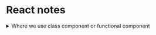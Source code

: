 # React notes
<details>
<summary>Where we use class component or functional component</summary>

<h5>React Lifecycle Methods vs Hooks</h5>
<details>
<summary>React Functional Component কোথায় ব্যবহার করব?</summary>
<br>
Functional Components মূলত সহজ এবং হালকা (lightweight)। আধুনিক React অ্যাপ্লিকেশনগুলোতে এগুলো বেশি জনপ্রিয়, ব্যবহারের ক্ষেত্র:

 - Simple UI Rendering: যখন শুধু UI দেখাতে হবে, জটিল logic বা lifecycle methods দরকার নেই।
 - Hooks ব্যবহার করতে চাইলে: Functional Component-এ useState, useEffect, useContext ইত্যাদি React Hooks ব্যবহার করা যায়।
 - Performance & Clean Code: Functional Components কম boilerplate কোড লিখতে হয়, তাই কোড পরিষ্কার এবং maintain করা সহজ।
 - Modern React Best Practice: React team-এর recommendation হলো functional component + hooks ব্যবহার করা।
</details>

<details>
<summary>React Class Component কোথায় ব্যবহার করব?</summary>
<br>
Class Components পুরনো React style, কিন্তু কিছু ক্ষেত্রে এখনও ব্যবহার হতে পারে, ব্যবহারের ক্ষেত্র:<br>
 - Legacy Projects: পুরনো প্রোজেক্ট যেখানে আগে থেকেই class component ব্যবহার হচ্ছে।
 - Lifecycle Method দরকার: যেমন <span style="color: #d93d23;"> componentDidMount() </span>, <span style="color: #d93d23;">componentDidUpdate()</span>, <span style="color: #d93d23;">componentWillUnmount()</span> ইত্যাদি। যদিও এখন hooks দিয়ে functional component-এও এই কাজ করা যায়।
 - State Management (Old Way): আগে functional component-এ state ছিল না, তাই stateful logic এর জন্য class component লাগত। এখন <span style="color: #d93d23;">useState()</span> ও <span style="color: #d93d23;">useReducer()</span> দিয়ে এই সমস্যা নেই।
</details>

# React Lifecycle Methods vs Hooks (Mapping Table)

| Class Component Lifecycle                | Functional Component Hook            | ব্যাখ্যা                                            |
| ---------------------------------------- | ------------------------------------ | --------------------------------------------------- |
| `componentDidMount()`                    | `useEffect(() => { ... }, [])`       | কম্পোনেন্ট প্রথমবার render হলে effect চালানোর জন্য। |
| `componentDidUpdate()`                   | `useEffect(() => { ... }, [deps])`   | ডিপেনডেন্সি পরিবর্তন হলে effect রান হবে।            |
| `componentWillUnmount()`                 | Cleanup function inside `useEffect`  | কম্পোনেন্ট unmount হওয়ার সময় cleanup করার জন্য।     |
| `shouldComponentUpdate()`                | `React.memo` বা `useMemo`            | unnecessary re-render আটকানোর জন্য।                 |
| `getDerivedStateFromProps()`             | `useEffect()` + state logic          | props অনুযায়ী state update করার জন্য।               |
| `componentDidCatch()` / Error Boundaries | এখনো Class Component-এ (Hooks এ নেই) | Error handling এর জন্য class component দরকার।       |
| `setState()`                             | `useState()` বা `useReducer()`       | state update করার জন্য।                             |

---

## ✅ Class Component Example

```jsx
class Example extends React.Component {
componentDidMount() {
console.log("Mounted");
}

componentWillUnmount() {
console.log("Unmounted");
}

render() {
return <h1>Hello</h1>;
}
}
```

## ✅ Functional Component Example (Same Work)

```jsx
import { useEffect } from "react";

function Example() {
useEffect(() => {
console.log("Mounted");

return () => {
console.log("Unmounted");
};
}, []);

return <h1>Hello</h1>;
}
```

</details>
